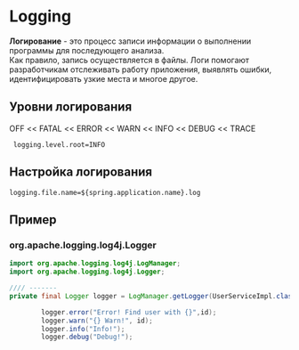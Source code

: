 # Logging
**Логирование** - это процесс записи информации о выполнении программы для последующего анализа.  
Как правило, запись осуществляется в файлы. Логи помогают разработчикам отслеживать работу приложения,
выявлять ошибки, идентифицировать узкие места и многое другое.

## Уровни логирования

OFF << FATAL << ERROR << WARN << INFO << DEBUG << TRACE
~~~  
 logging.level.root=INFO 
~~~

## Настройка логирования
~~~
logging.file.name=${spring.application.name}.log
~~~

## Пример
### org.apache.logging.log4j.Logger

~~~java
import org.apache.logging.log4j.LogManager;
import org.apache.logging.log4j.Logger;

//// -------
private final Logger logger = LogManager.getLogger(UserServiceImpl.class);

        logger.error("Error! Find user with {}",id);
        logger.warn("{} Warn!", id);
        logger.info("Info!");
        logger.debug("Debug!");
~~~

